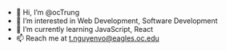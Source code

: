- 👋 Hi, I’m @ocTrung
- 👀 I’m interested in Web Development, Software Development
- 🌱 I’m currently learning JavaScript, React 
- 📫 Reach me at t.nguyenvo@eagles.oc.edu

<!---
ocTrung/ocTrung is a ✨ special ✨ repository because its `README.md` (this file) appears on your GitHub profile.
You can click the Preview link to take a look at your changes.
--->
